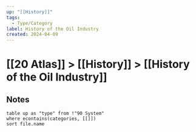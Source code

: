 ```yaml
---
up: "[[History]]"
tags:
  - Type/Category
label: History of the Oil Industry
created: 2024-04-09
---
```

# [[20 Atlas]] > [[History]] > [[History of the Oil Industry]]
## Notes
```dataview
table up as "type" from !"90 System"
where econtains(categories, [[]])
sort file.name
```
